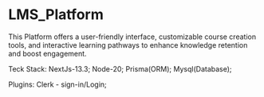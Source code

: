 # LMS_Platform
This Platform offers a user-friendly interface, customizable course creation tools, and interactive learning pathways to enhance knowledge retention and boost engagement.

Teck Stack:
NextJs-13.3;
Node-20;
Prisma(ORM);
Mysql(Database);

Plugins:
Clerk - sign-in/Login;
